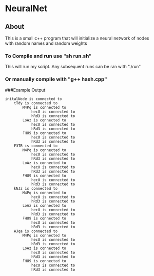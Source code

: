 # NeuralNet

## About
This is a small c++ program that will initialize a neural network of nodes with random names and random weights

### To Compile and run use "sh run.sh"
This will run my script. Any subsequent runs can be ran with "./run"

### Or manually compile with "g++ hash.cpp"

###Example Output
```
initalNode is connected to 
	tTdy is connected to 
		M4Pq is connected to 
			hecU is connected to 
			hRd3 is connected to 
		LoAz is connected to 
			hecU is connected to 
			hRd3 is connected to 
		FHU9 is connected to 
			hecU is connected to 
			hRd3 is connected to 
	F3TB is connected to 
		M4Pq is connected to 
			hecU is connected to 
			hRd3 is connected to 
		LoAz is connected to 
			hecU is connected to 
			hRd3 is connected to 
		FHU9 is connected to 
			hecU is connected to 
			hRd3 is connected to 
	kNJz is connected to 
		M4Pq is connected to 
			hecU is connected to 
			hRd3 is connected to 
		LoAz is connected to 
			hecU is connected to 
			hRd3 is connected to 
		FHU9 is connected to 
			hecU is connected to 
			hRd3 is connected to 
	AJqa is connected to 
		M4Pq is connected to 
			hecU is connected to 
			hRd3 is connected to 
		LoAz is connected to 
			hecU is connected to 
			hRd3 is connected to 
		FHU9 is connected to 
			hecU is connected to 
			hRd3 is connected to 
```
